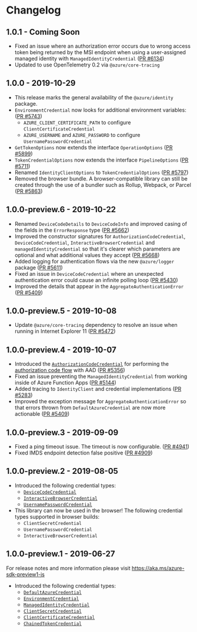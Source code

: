 # Changelog

## 1.0.1 - Coming Soon

- Fixed an issue where an authorization error occurs due to wrong access token being returned by the MSI endpoint when using a user-assigned managed identity with `ManagedIdentityCredential` ([PR #6134](https://github.com/Azure/azure-sdk-for-js/pull/6134))
- Updated to use OpenTelemetry 0.2 via `@azure/core-tracing`

## 1.0.0 - 2019-10-29

- This release marks the general availability of the `@azure/identity` package.
- `EnvironmentCredential` now looks for additional environment variables: ([PR #5743](https://github.com/Azure/azure-sdk-for-js/pull/5743))
  - `AZURE_CLIENT_CERTIFICATE_PATH` to configure `ClientCertificateCredential`
  - `AZURE_USERNAME` and `AZURE_PASSWORD` to configure `UsernamePasswordCredential`
- `GetTokenOptions` now extends the interface `OperationOptions` ([PR #5899](https://github.com/Azure/azure-sdk-for-js/pull/5899))
- `TokenCredentialOptions` now extends the interface `PipelineOptions` ([PR #5711](https://github.com/azure/azure-sdk-for-js/pull/5711))
- Renamed `IdentityClientOptions` to `TokenCredentialOptions` ([PR #5797](https://github.com/Azure/azure-sdk-for-js/pull/5797))
- Removed the browser bundle. A browser-compatible library can still be created through the use of a bundler such as Rollup, Webpack, or Parcel
  ([PR #5863](https://github.com/Azure/azure-sdk-for-js/pull/5863))

## 1.0.0-preview.6 - 2019-10-22

- Renamed `DeviceCodeDetails` to `DeviceCodeInfo` and improved casing of the fields in the `ErrorResponse` type ([PR #5662](https://github.com/Azure/azure-sdk-for-js/pull/5662))
- Improved the constructor signatures for `AuthorizationCodeCredential`, `DeviceCodeCredential`, `InteractiveBrowserCredential` and `managedIdentityCredential` so that it's clearer which parameters are optional and what additional values they accept ([PR #5668](https://github.com/Azure/azure-sdk-for-js/pull/5668))
- Added logging for authentication flows via the new `@azure/logger` package ([PR #5611](https://github.com/Azure/azure-sdk-for-js/pull/5611))
- Fixed an issue in `DeviceCodeCredential` where an unexpected authentication error could cause an infinite polling loop ([PR #5430](https://github.com/Azure/azure-sdk-for-js/pull/5430))
- Improved the details that appear in the `AggregateAuthenticationError` ([PR #5409](https://github.com/Azure/azure-sdk-for-js/pull/5409))

## 1.0.0-preview.5 - 2019-10-08

- Update `@azure/core-tracing` dependency to resolve an issue when running in Internet Explorer 11 ([PR #5472](https://github.com/Azure/azure-sdk-for-js/pull/5472))

## 1.0.0-preview.4 - 2019-10-07

- Introduced the [`AuthorizationCodeCredential`](https://azure.github.io/azure-sdk-for-js/identity/classes/authorizationcodecredential.html) for performing the [authorization code flow](https://docs.microsoft.com/en-us/azure/active-directory/develop/v2-oauth2-auth-code-flow) with AAD ([PR #5356](https://github.com/Azure/azure-sdk-for-js/pull/5356))
- Fixed an issue preventing the `ManagedIdentityCredential` from working inside of Azure Function Apps ([PR #5144](https://github.com/Azure/azure-sdk-for-js/pull/5144))
- Added tracing to `IdentityClient` and credential implementations ([PR #5283](https://github.com/Azure/azure-sdk-for-js/pull/5283))
- Improved the exception message for `AggregateAuthenticationError` so that errors thrown from `DefaultAzureCredential` are now more actionable ([PR #5409](https://github.com/Azure/azure-sdk-for-js/pull/5409))

## 1.0.0-preview.3 - 2019-09-09

- Fixed a ping timeout issue. The timeout is now configurable. ([PR #4941](https://github.com/Azure/azure-sdk-for-js/pull/4941))
- Fixed IMDS endpoint detection false positive ([PR #4909](https://github.com/Azure/azure-sdk-for-js/pull/4909))

## 1.0.0-preview.2 - 2019-08-05

- Introduced the following credential types:
  - [`DeviceCodeCredential`](https://azure.github.io/azure-sdk-for-js/identity/classes/devicecodecredential.html)
  - [`InteractiveBrowserCredential`](https://azure.github.io/azure-sdk-for-js/identity/classes/interactivebrowsercredential.html)
  - [`UsernamePasswordCredential`](https://azure.github.io/azure-sdk-for-js/identity/classes/usernamepasswordcredential.html)
- This library can now be used in the browser! The following credential types supported in browser builds:
  - `ClientSecretCredential`
  - `UsernamePasswordCredential`
  - `InteractiveBrowserCredential`

## 1.0.0-preview.1 - 2019-06-27

For release notes and more information please visit https://aka.ms/azure-sdk-preview1-js

- Introduced the following credential types:
  - [`DefaultAzureCredential`](https://azure.github.io/azure-sdk-for-js/identity/classes/defaultazurecredential.html)
  - [`EnvironmentCredential`](https://azure.github.io/azure-sdk-for-js/identity/classes/environmentcredential.html)
  - [`ManagedIdentityCredential`](https://azure.github.io/azure-sdk-for-js/identity/classes/managedidentitycredential.html)
  - [`ClientSecretCredential`](https://azure.github.io/azure-sdk-for-js/identity/classes/clientsecretcredential.html)
  - [`ClientCertificateCredential`](https://azure.github.io/azure-sdk-for-js/identity/classes/clientcertificatecredential.html)
  - [`ChainedTokenCredential`](https://azure.github.io/azure-sdk-for-js/identity/classes/chainedtokencredential.html)
